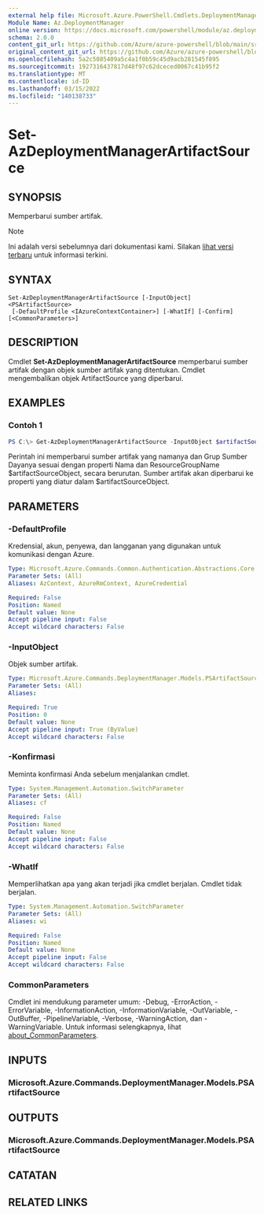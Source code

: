 ```yaml
---
external help file: Microsoft.Azure.PowerShell.Cmdlets.DeploymentManager.dll-Help.xml
Module Name: Az.DeploymentManager
online version: https://docs.microsoft.com/powershell/module/az.deploymentmanager/set-azdeploymentmanagerartifactsource
schema: 2.0.0
content_git_url: https://github.com/Azure/azure-powershell/blob/main/src/DeploymentManager/DeploymentManager/help/Set-AzDeploymentManagerArtifactSource.md
original_content_git_url: https://github.com/Azure/azure-powershell/blob/main/src/DeploymentManager/DeploymentManager/help/Set-AzDeploymentManagerArtifactSource.md
ms.openlocfilehash: 5a2c5085409a5c4a1f0b59c45d9acb281545f895
ms.sourcegitcommit: 1927316437817d48f97c62dceced0067c41b95f2
ms.translationtype: MT
ms.contentlocale: id-ID
ms.lasthandoff: 03/15/2022
ms.locfileid: "140138733"
---
```

# Set-AzDeploymentManagerArtifactSource

## SYNOPSIS
Memperbarui sumber artifak.

> [!NOTE]
>Ini adalah versi sebelumnya dari dokumentasi kami. Silakan [lihat versi terbaru](/powershell/module/az.deploymentmanager/set-azdeploymentmanagerartifactsource) untuk informasi terkini.

## SYNTAX

```
Set-AzDeploymentManagerArtifactSource [-InputObject] <PSArtifactSource>
 [-DefaultProfile <IAzureContextContainer>] [-WhatIf] [-Confirm] [<CommonParameters>]
```

## DESCRIPTION
Cmdlet **Set-AzDeploymentManagerArtifactSource** memperbarui sumber artifak dengan objek sumber artifak yang ditentukan.
Cmdlet mengembalikan objek ArtifactSource yang diperbarui.

## EXAMPLES

### Contoh 1
```powershell
PS C:\> Get-AzDeploymentManagerArtifactSource -InputObject $artifactSourceObject
```

Perintah ini memperbarui sumber artifak yang namanya dan Grup Sumber Dayanya sesuai dengan properti Nama dan ResourceGroupName $artifactSourceObject, secara berurutan.
Sumber artifak akan diperbarui ke properti yang diatur dalam $artifactSourceObject.

## PARAMETERS

### -DefaultProfile
Kredensial, akun, penyewa, dan langganan yang digunakan untuk komunikasi dengan Azure.

```yaml
Type: Microsoft.Azure.Commands.Common.Authentication.Abstractions.Core.IAzureContextContainer
Parameter Sets: (All)
Aliases: AzContext, AzureRmContext, AzureCredential

Required: False
Position: Named
Default value: None
Accept pipeline input: False
Accept wildcard characters: False
```

### -InputObject
Objek sumber artifak.

```yaml
Type: Microsoft.Azure.Commands.DeploymentManager.Models.PSArtifactSource
Parameter Sets: (All)
Aliases:

Required: True
Position: 0
Default value: None
Accept pipeline input: True (ByValue)
Accept wildcard characters: False
```

### -Konfirmasi
Meminta konfirmasi Anda sebelum menjalankan cmdlet.

```yaml
Type: System.Management.Automation.SwitchParameter
Parameter Sets: (All)
Aliases: cf

Required: False
Position: Named
Default value: None
Accept pipeline input: False
Accept wildcard characters: False
```

### -WhatIf
Memperlihatkan apa yang akan terjadi jika cmdlet berjalan.
Cmdlet tidak berjalan.

```yaml
Type: System.Management.Automation.SwitchParameter
Parameter Sets: (All)
Aliases: wi

Required: False
Position: Named
Default value: None
Accept pipeline input: False
Accept wildcard characters: False
```

### CommonParameters
Cmdlet ini mendukung parameter umum: -Debug, -ErrorAction, -ErrorVariable, -InformationAction, -InformationVariable, -OutVariable, -OutBuffer, -PipelineVariable, -Verbose, -WarningAction, dan -WarningVariable. Untuk informasi selengkapnya, lihat [about_CommonParameters](http://go.microsoft.com/fwlink/?LinkID=113216).

## INPUTS

### Microsoft.Azure.Commands.DeploymentManager.Models.PSArtifactSource

## OUTPUTS

### Microsoft.Azure.Commands.DeploymentManager.Models.PSArtifactSource

## CATATAN

## RELATED LINKS

